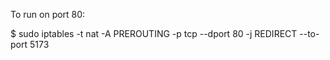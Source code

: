 To run on port 80:

$ sudo iptables -t nat -A PREROUTING -p tcp --dport 80 -j REDIRECT --to-port 5173